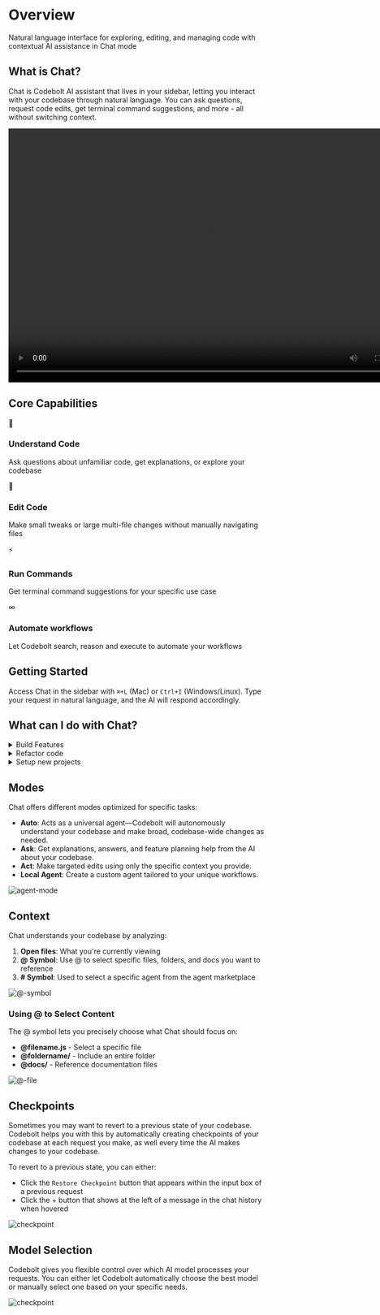# Overview

Natural language interface for exploring, editing, and managing code with contextual AI assistance in Chat mode

## What is Chat?
Chat is Codebolt AI assistant that lives in your sidebar, letting you interact with your codebase through natural language. You can ask questions, request code edits, get terminal command suggestions, and more - all without switching context.


<video width="800px" height="500px" autoplay controls>
  <source src="/application/video/chat.mp4" type="video/mp4" />
  Your browser does not support the video tag.
</video>

## Core Capabilities

<div style={{display: 'grid', gridTemplateColumns: 'repeat(2, 1fr)', gap: '20px', margin: '20px 0'}}>
  <div style={{border: '1px solid #e1e5e9', borderRadius: '8px', padding: '20px', backgroundColor: '#f8f9fa'}}>
    <div style={{fontSize: '24px', marginBottom: '12px'}}>📄</div>
    <h3 style={{margin: '0 0 8px 0', fontSize: '18px', fontWeight: '600'}}>Understand Code</h3>
    <p style={{margin: '0', color: '#666', fontSize: '14px'}}>Ask questions about unfamiliar code, get explanations, or explore your codebase</p>
  </div>
  
  <div style={{border: '1px solid #e1e5e9', borderRadius: '8px', padding: '20px', backgroundColor: '#f8f9fa'}}>
    <div style={{fontSize: '24px', marginBottom: '12px'}}>💾</div>
    <h3 style={{margin: '0 0 8px 0', fontSize: '18px', fontWeight: '600'}}>Edit Code</h3>
    <p style={{margin: '0', color: '#666', fontSize: '14px'}}>Make small tweaks or large multi-file changes without manually navigating files</p>
  </div>
  
  <div style={{border: '1px solid #e1e5e9', borderRadius: '8px', padding: '20px', backgroundColor: '#f8f9fa'}}>
    <div style={{fontSize: '24px', marginBottom: '12px'}}>⚡</div>
    <h3 style={{margin: '0 0 8px 0', fontSize: '18px', fontWeight: '600'}}>Run Commands</h3>
    <p style={{margin: '0', color: '#666', fontSize: '14px'}}>Get terminal command suggestions for your specific use case</p>
  </div>
  
  <div style={{border: '1px solid #e1e5e9', borderRadius: '8px', padding: '20px', backgroundColor: '#f8f9fa'}}>
    <div style={{fontSize: '24px', marginBottom: '12px'}}>∞</div>
    <h3 style={{margin: '0 0 8px 0', fontSize: '18px', fontWeight: '600'}}>Automate workflows</h3>
    <p style={{margin: '0', color: '#666', fontSize: '14px'}}>Let Codebolt search, reason and execute to automate your workflows</p>
  </div>
</div>

## Getting Started

Access Chat in the sidebar with `⌘+L` (Mac) or `Ctrl+I` (Windows/Linux). Type your request in natural language, and the AI will respond accordingly.

## What can I do with Chat?

<div style={{overflow: 'hidden', marginBottom: '8px'}}>
  <details>
    <summary>
        Build Features
    </summary>
    <div style={{padding: '24px', backgroundColor: '#ffffff', color: '#64748b', lineHeight: '1.6'}}>
      <p style={{margin: '0 0 16px 0'}}>
        Chat has the ability to learn your codebase and make changes to it on your behalf. This is a powerful way to implement new features, and is the perfect tool for feature requests.
      </p>
      <p style={{margin: '0 0 16px 0'}}>
        Simply explain to the chat, using <strong>Agent mode</strong>, what feature you would like it to implement. Chat will look at your codebase, and any relevant files, and suggest any necessary changes across these fields.
      </p>
      <p style={{margin: '0'}}>
        In addition to code edits, Chat may suggest other changes, like adding new files, or adding packages with a package manager.
      </p>
    </div>
  </details>
</div>

<div style={{overflow: 'hidden', marginBottom: '8px',  backgroundColor: '#ffffff',}}>
  <details>
    <summary>
      Refactor code
    </summary>
    <div style={{padding: '24px', backgroundColor: '#ffffff', color: '#64748b', lineHeight: '1.6'}}>
      <p style={{margin: '0 0 16px 0'}}>
        Need to clean up messy code or reorganize your project? Codebolt can help make your code better and easier to maintain.
      </p>
      <p style={{margin: '0'}}>
        Just describe what you want to improve, like "Make this code faster" or "Organize these files better." Codebolt will understand your project and make the changes safely.
      </p>
    </div>
  </details>
</div>

<div style={{overflow: 'hidden', marginBottom: '8px',  backgroundColor: '#ffffff',}}>
  <details>
    <summary>
       Setup new projects
    </summary>
    <div style={{padding: '24px', backgroundColor: '#ffffff', color: '#64748b', lineHeight: '1.6'}}>
      <p style={{margin: '0 0 16px 0'}}>
        Starting a new project from scratch? Codebolt makes it super easy!
      </p>
      <p style={{margin: '0'}}>
        Tell it what kind of app you want to build - like a website, mobile app, or API. Codebolt will create all the folders, install the right tools, and write starter code so you can begin coding right away.
      </p>
    </div>
  </details>
</div>

## Modes

Chat offers different modes optimized for specific tasks:

- **Auto**: Acts as a universal agent—Codebolt will autonomously understand your codebase and make broad, codebase-wide changes as needed.
- **Ask**: Get explanations, answers, and feature planning help from the AI about your codebase.
- **Act**: Make targeted edits using only the specific context you provide.
- **Local Agent**: Create a custom agent tailored to your unique workflows.


![agent-mode](/application/agent-mode.png)


## Context

Chat understands your codebase by analyzing:

1. **Open files**: What you're currently viewing
2. **@ Symbol**: Use @ to select specific files, folders, and docs you want to reference
3. **# Symbol**: Used to select a specific agent from the agent marketplace


![@-symbol](/application/@-symbol.png)

### Using @ to Select Content

The @ symbol lets you precisely choose what Chat should focus on:

- **@filename.js** - Select a specific file
- **@foldername/** - Include an entire folder
- **@docs/** - Reference documentation files

![@-file](/application/@-file.png)

## Checkpoints

Sometimes you may want to revert to a previous state of your codebase. Codebolt helps you with this by automatically creating checkpoints of your codebase at each request you make, as well every time the AI makes changes to your codebase.

To revert to a previous state, you can either:

- Click the `Restore Checkpoint` button that appears within the input box of a previous request
- Click the + button that shows at the left of a message in the chat history when hovered

![checkpoint](/application/checkpoint.png)

## Model Selection

Codebolt gives you flexible control over which AI model processes your requests. You can either let Codebolt automatically choose the best model or manually select one based on your specific needs.

![checkpoint](/application/model.png)
